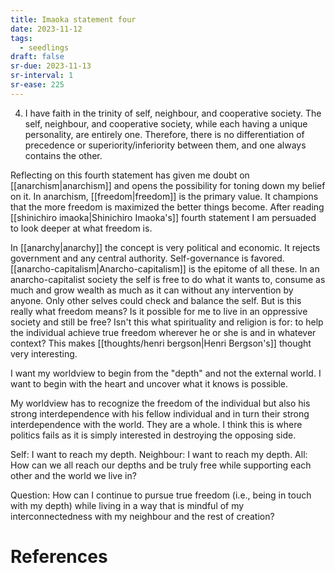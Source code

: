 ```yaml
---
title: Imaoka statement four
date: 2023-11-12
tags:
  - seedlings
draft: false
sr-due: 2023-11-13
sr-interval: 1
sr-ease: 225
---
```

4. I have faith in the trinity of self, neighbour, and cooperative society. The self, neighbour, and cooperative society, while each having a unique personality, are entirely one. Therefore, there is no differentiation of precedence or superiority/inferiority between them, and one always contains the other.

Reflecting on this fourth statement has given me doubt on [[anarchism|anarchism]] and opens the possibility for toning down my belief on it. In anarchism, [[freedom|freedom]] is the primary value. It champions that the more freedom is maximized the better things become. After reading [[shinichiro imaoka|Shinichiro Imaoka's]] fourth statement I am persuaded to look deeper at what freedom is.

In [[anarchy|anarchy]] the concept is very political and economic. It rejects government and any central authority. Self-governance is favored. [[anarcho-capitalism|Anarcho-capitalism]] is the epitome of all these. In an anarcho-capitalist society the self is free to do what it wants to, consume as much and grow wealth as much as it can without any intervention by anyone. Only other selves could check and balance the self. But is this really what freedom means? Is it possible for me to live in an oppressive society and still be free? Isn't this what spirituality and religion is for: to help the individual achieve true freedom wherever he or she is and in whatever context? This makes [[thoughts/henri bergson|Henri Bergson's]] thought very interesting.

I want my worldview to begin from the "depth" and not the external world. I want to begin with the heart and uncover what it knows is possible.

My worldview has to recognize the freedom of the individual but also his strong interdependence with his fellow individual and in turn their strong interdependence with the world. They are a whole. I think this is where politics fails as it is simply interested in destroying the opposing side.

Self: I want to reach my depth.
Neighbour: I want to reach my depth.
All: How can we all reach our depths and be truly free while supporting each other and the world we live in?

Question: How can I continue to pursue true freedom (i.e., being in touch with my depth) while living in a way that is mindful of my interconnectedness with my neighbour and the rest of creation?

# References
